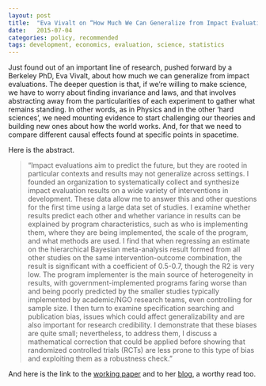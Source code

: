 ```yaml
---
layout: post
title:  "Eva Vivalt on “How Much We Can Generalize from Impact Evaluations”"
date:   2015-07-04
categories: policy, recommended
tags: development, economics, evaluation, science, statistics
---
```


Just found out of an important line of research, pushed forward by a Berkeley PhD, Eva Vivalt, about how much we can generalize from impact evaluations. The deeper question is that, if we’re willing to make science, we have to worry about finding invariance and laws, and that involves abstracting away from the particularities of each experiment to gather what remains standing. In other words, as in Physics and in the other ‘hard sciences’, we need mounting evidence to start challenging our theories and building new ones about how the world works. And, for that we need to compare different causal effects found at specific points in spacetime.

Here is the abstract.

  > “Impact evaluations aim to predict the future, but they are rooted in particular contexts and results may not generalize across settings. I founded an organization to systematically collect and synthesize impact evaluation results on a wide variety of interventions in development. These data allow me to answer this and other questions for the first time using a large data set of studies. I examine whether results predict each other and whether variance in results can be explained by program characteristics, such as who is implementing them, where they are being implemented, the scale of the program, and what methods are used. I find that when regressing an estimate on the hierarchical Bayesian meta-analysis result formed from all other studies on the same intervention-outcome combination, the result is significant with a coefficient of 0.5-0.7, though the R2 is very low. The program implementer is the main source of heterogeneity in results, with government-implemented programs faring worse than and being poorly predicted by the smaller studies typically implemented by academic/NGO research teams, even controlling for sample size. I then turn to examine specification searching and publication bias, issues which could affect generalizability and are also important for research credibility. I demonstrate that these biases are quite small; nevertheless, to address them, I discuss a mathematical correction that could be applied before showing that randomized controlled trials (RCTs) are less prone to this type of bias and exploiting them as a robustness check.”

And here is the link to the [working paper](http://evavivalt.com/wp-content/uploads/2014/12/Vivalt-JMP-latest.pdf) and to her [blog](http://evavivalt.com/blog/), a worthy read too.
